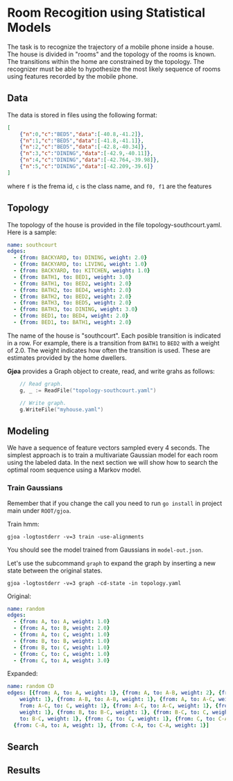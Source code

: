 # Room Recogition using Statistical Models

The task is to recognize the trajectory of a mobile phone inside a house. The house is divided in "rooms"
and the topology of the rooms is known. The transitions within the home are constrained by the topology.
The recognizer must be able to hypothesize the most likely sequence of rooms using features recorded by
the mobile phone.

## Data

The data is stored in files using the following format:

```JSON
[
    {"n":0,"c":"BED5","data":[-40.8,-41.2]},
    {"n":1,"c":"BED5","data":[-41.8,-41.1]},
    {"n":2,"c":"BED5","data":[-42.8,-40.34]},
    {"n":3,"c":"DINING","data":[-42.9,-40.11]},
    {"n":4,"c":"DINING","data":[-42.764,-39.98]},
    {"n":5,"c":"DINING","data":[-42.209,-39.6]}
]
```

where `f` is the frema id, `c` is the class name, and `f0, f1` are the features
## Topology

The topology of the house is provided in the file topology-southcourt.yaml. Here is a sample:

```YAML
name: southcourt
edges:
  - {from: BACKYARD, to: DINING, weight: 2.0}
  - {from: BACKYARD, to: LIVING, weight: 1.0}
  - {from: BACKYARD, to: KITCHEN, weight: 1.0}
  - {from: BATH1, to: BED1, weight: 3.0}
  - {from: BATH1, to: BED2, weight: 2.0}
  - {from: BATH2, to: BED4, weight: 2.0}
  - {from: BATH2, to: BED2, weight: 2.0}
  - {from: BATH3, to: BED5, weight: 2.0}
  - {from: BATH3, to: DINING, weight: 3.0}
  - {from: BED1, to: BED4, weight: 2.0}
  - {from: BED1, to: BATH1, weight: 2.0}
```

The name of the house is "southcourt". Each posible transition is indicated in a row. For example,
there is a transition from `BATH1` to `BED2` with a weight of 2.0. The weight indicates how often the
transition is used. These are estimates provided by the home dwellers.

**Gjøa** provides a Graph object to create, read, and write grahs as follows:

```Go
    // Read graph.
    g, _ := ReadFile("topology-southcourt.yaml")

    // Write graph.
	g.WriteFile("myhouse.yaml")
```

## Modeling

We have a sequence of feature vectors sampled every 4 seconds. The simplest approach is to train a
multivariate Gaussian model for each room using the labeled data. In the next section we will show how to
search the optimal room sequence using a Markov model.

### Train Gaussians

   Remember that if you change the call you need to run `go install` in project main under `ROOT/gjoa`.

Train hmm:

```
gjoa -logtostderr -v=3 train -use-alignments
```

You should see the model trained from Gaussians in `model-out.json`.

Let's use the subcommand `graph` to expand the graph by inserting a new state between the original states.

```
gjoa -logtostderr -v=3 graph -cd-state -in topology.yaml
```

Original:

```YAML
name: random
edges:
  - {from: A, to: A, weight: 1.0}
  - {from: A, to: B, weight: 2.0}
  - {from: A, to: C, weight: 1.0}
  - {from: B, to: B, weight: 1.0}
  - {from: B, to: C, weight: 1.0}
  - {from: C, to: C, weight: 1.0}
  - {from: C, to: A, weight: 3.0}
```

Expanded:

```YAML
name: random CD
edges: [{from: A, to: A, weight: 1}, {from: A, to: A-B, weight: 2}, {from: A-B, to: B,
    weight: 1}, {from: A-B, to: A-B, weight: 1}, {from: A, to: A-C, weight: 1}, {
    from: A-C, to: C, weight: 1}, {from: A-C, to: A-C, weight: 1}, {from: B, to: B,
    weight: 1}, {from: B, to: B-C, weight: 1}, {from: B-C, to: C, weight: 1}, {from: B-C,
    to: B-C, weight: 1}, {from: C, to: C, weight: 1}, {from: C, to: C-A, weight: 3},
  {from: C-A, to: A, weight: 1}, {from: C-A, to: C-A, weight: 1}]
```

## Search


## Results

